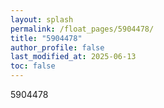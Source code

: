 ```yaml
---
layout: splash
permalink: /float_pages/5904478/
title: "5904478"
author_profile: false
last_modified_at: 2025-06-13
toc: false
---
```

 
5904478

